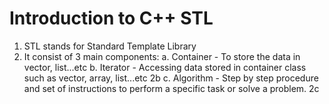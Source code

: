 # Introduction to C++ STL

1. STL stands for Standard Template Library
2. It consist of 3 main components:
   a. Container - To store the data in vector, list...etc
   b. Iterator  - Accessing data stored in container class such as vector, array, list...etc 2b
   c. Algorithm - Step by step procedure and set of instructions to perform a specific task or solve a problem. 2c

